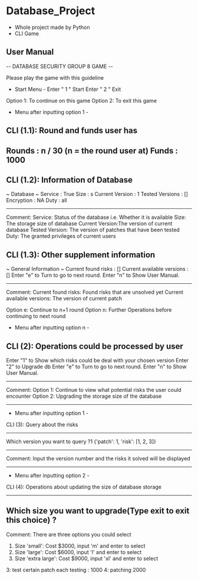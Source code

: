 # Database_Project
- Whole project made by Python
- CLI Game

## User Manual
-- DATABASE SECURITY GROUP 8 GAME --

Please play the game with this guideline

- Start Menu -
Enter " 1 " Start
Enter " 2 " Exit

Option 1: To continue on this game
Option 2: To exit this game

- Menu after inputting option 1 -


CLI (1.1): Round and funds user has
--------------------------
Rounds :  n / 30 (n = the round user at)
Funds :  1000
--------------------------

CLI (1.2): Information of Database
--------------------------
~ Database ~
Service :  True
Size :  s
Current Version :  1
Tested Versions :  []
Encryption :  NA
Duty :  all

--------------------------

Comment: 
Service: 	Status of the database i.e. Whether it is available
Size: 		The storage size of database
Current Version:The version of current database
Tested Version: The version of patches that have been tested
Duty:		The granted privileges of current users

CLI (1.3): Other supplement information
--------------------------

~ General Information ~
Current found risks : []
Current available versions : []
Enter "e" to Turn to go to next round.
Enter "n" to Show User Manual.

--------------------------

Comment: 
Current found risks:		Found risks that are unsolved yet
Current available versions:	The version of current patch

Option e: Continue to n+1 round
Option n: Further Operations before continuing to next round

- Menu after inputting option n -

CLI (2): Operations could be processed by user
--------------------------

Enter "1" to Show which risks could be deal with your chosen version
Enter "2" to Upgrade db
Enter "e" to Turn to go to next round.
Enter "n" to Show User Manual.

--------------------------

Comment: 
Option 1: Continue to view what potential risks the user could encounter
Option 2: Upgrading the storage size of the database

--------------------------

- Menu after inputting option 1 -

CLI (3): Query about the risks

--------------------------

Which version you want to query ?1
{'patch': 1, 'risk': [1, 2, 3]}

--------------------------

Comment: Input the version number and the risks it solved will be displayed

--------------------------

- Menu after inputting option 2 -

CLI (4): Operations about updating the size of database storage 

--------------------------
Which size you want to upgrade(Type exit to exit this choice) ?
--------------------------

Comment: There are three options you could select
1. Size 'small': Cost $3000, input 'm' and enter to select
2. Size 'large': Cost $6000, input 'l' and enter to select
3. Size 'extra large': Cost $9000, input 'xl' and enter to select


3:
test certain patch
each testing : 1000
4:
patching
2000
